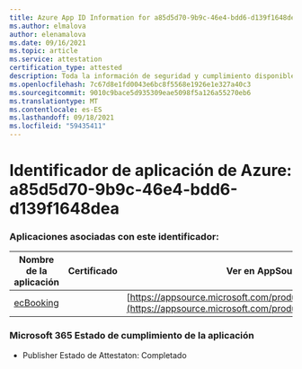 ```yaml
---
title: Azure App ID Information for a85d5d70-9b9c-46e4-bdd6-d139f1648dea
ms.author: elmalova
author: elenamalova
ms.date: 09/16/2021
ms.topic: article
ms.service: attestation
certification_type: attested
description: Toda la información de seguridad y cumplimiento disponible para a85d5d70-9b9c-46e4-bdd6-d139f1648dea.
ms.openlocfilehash: 7c67d8e1fd0043e6bc8f5568e1926e1e327a40c3
ms.sourcegitcommit: 9010c9bace5d935309eae5098f5a126a55270eb6
ms.translationtype: MT
ms.contentlocale: es-ES
ms.lasthandoff: 09/18/2021
ms.locfileid: "59435411"
---
```

# <a name="azure-app-id-a85d5d70-9b9c-46e4-bdd6-d139f1648dea"></a>Identificador de aplicación de Azure: a85d5d70-9b9c-46e4-bdd6-d139f1648dea


### <a name="apps-associated-with-this-id"></a>Aplicaciones asociadas con este identificador:
| **Nombre de la aplicación** | **Certificado** | **Ver en AppSource** |
|--------------|---------------|-----------------------|
| [ecBooking](https://docs.microsoft.com/microsoft-365-app-certification/forward/WA200002096) |  | [https://appsource.microsoft.com/product/office/WA200002096](https://appsource.microsoft.com/product/office/WA200002096) |

### <a name="microsoft-365-app-compliance-status"></a>Microsoft 365 Estado de cumplimiento de la aplicación
- Publisher Estado de Attestaton: Completado
